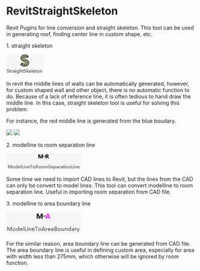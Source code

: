 # RevitStraightSkeleton
Revit Pugins for line conversion and straight skeleton.
This tool can be used in generating roof, finding center line in custom shape, etc.
<p>1. straight skeleton</p>
<img src="https://github.com/Tanc60/RevitStraightSkeleton/blob/main/picture/3.png?raw=true" width="100">
<p> 
In revit the middle lines of walls can be automatically generated, however, for custom shaped wall and other object, there is no automatic function to do.
 Because of a lack of reference line, it is often tedious to hand draw the middle line. In this case, straight skeleton tool is useful for solving this problem.
</p> 
<p> For instance, the red middle line is generated from the blue boudary.</p>
<img src="https://user-images.githubusercontent.com/48271765/219923464-d05b7c3c-1b1c-49de-aa7a-551e208a14b2.png" width="400">
<img src="https://user-images.githubusercontent.com/48271765/219923529-8d6038b6-8710-413e-b62e-7cf3a6c66683.png" width="400">




<p>2. modelline to room separation line</p>

<img src="https://github.com/Tanc60/RevitStraightSkeleton/blob/main/picture/1.png?raw=true" width="200">

<p> 
Some time we need to import CAD lines to Revit, but the lines from the CAD can only be convert to model lines.
This tool can convert modelline to room separation line.
Useful in importing room separation from CAD file.
</p>
<p>3. modelline to area boundary line</p>
<img src="https://github.com/Tanc60/RevitStraightSkeleton/blob/main/picture/2.png?raw=true" width="200">
<p> 
 For the similar reason, area boundary line can be generated from CAD file.
The area boundary line is useful in defining custom area, especially for area with width less than 275mm, which otherwise will be ignored by room function.
</p>
